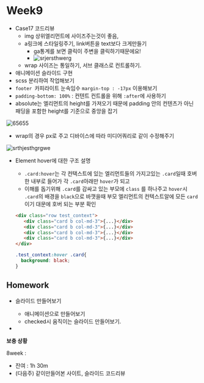 # Week9

+ Case17 코드리뷰
  + img 상위엘리먼트에 사이즈주는것이 좋음,
  + a링크에 스타일링주기, link버튼을 text보다 크게만들기
    +  ga통계를 보면 클릭이 주변을 클릭하기때문에요!
    + ![srjersthwerg](https://user-images.githubusercontent.com/33567964/75601017-38d49080-5afa-11ea-8db4-8b6881865771.png)
  + wrap 사이즈는 통일하기, 서브 클래스로 컨트롤하기.
+ 애니메이션 슬라이드 구현
+ scss 분리하여 작업해보기
+ `footer `카피라이트 눈속임수  `margin-top : -17px` 이용해보기
+ `padding-bottom: 100%` : 컨텐트 컨트롤을 위해 `:after`에 사용하기
+ absolute는 엘리먼트의 height를 가져오기 때문에 padding 안의 컨텐츠가 아닌 패딩을 포함한 height를 기준으로 중앙을 잡기

![65655](https://user-images.githubusercontent.com/33567964/75601022-4be76080-5afa-11ea-8209-3ac7a53f0b93.png)



+ wrap의 경우 px로 주고 디바이스에 따라 미디어쿼리로 같이 수정해주기

![srthjesthgrgwe](https://user-images.githubusercontent.com/33567964/75601047-a7b1e980-5afa-11ea-9073-c3da64e77633.png)

+ Element hover에 대한 구조 설명

  + `.card:hover`는 각 컨택스트에 있는 엘리먼트들의 가지고있는 `.card`일때 호버한 내부로 들어가 각 `.card`아래만 `hover`가 되고 
  + 이해를 돕기위해 `.card`를 감싸고 있는 부모에 `class` 를 하나주고 `hover`시 `.card`의 배경을 `black`으로 바꼇을때 부모 엘리먼트의 컨텍스트알에 모든 `card`이기 대문에 호버 되는 부분 확인

  ```html
  <div class="row test_context">
     <div class="card b col-md-3">{...}</div>
     <div class="card b col-md-3">{...}</div>
     <div class="card b col-md-3">{...}</div>
     <div class="card b col-md-3">{...}</div>
  </div>
  ```

  

  ```css
  .test_context:hover .card{
    background: black;
  }
  ```

  





## Homework

+ 슬라이드 만들어보기
  + 애니메이션으로 만들어보기
  + checked시 움직이는 슬라이드 만들어보기.

+ 



**보충 상황**

8week :

- 잔여 : 1h 30m
-  (다음주) 같이만들어본 사이트, 슬라이드 코드리뷰